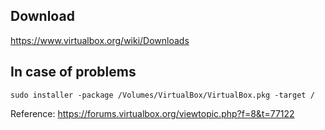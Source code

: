 

## Download


https://www.virtualbox.org/wiki/Downloads



## In case of problems

    sudo installer -package /Volumes/VirtualBox/VirtualBox.pkg -target /


Reference: https://forums.virtualbox.org/viewtopic.php?f=8&t=77122


